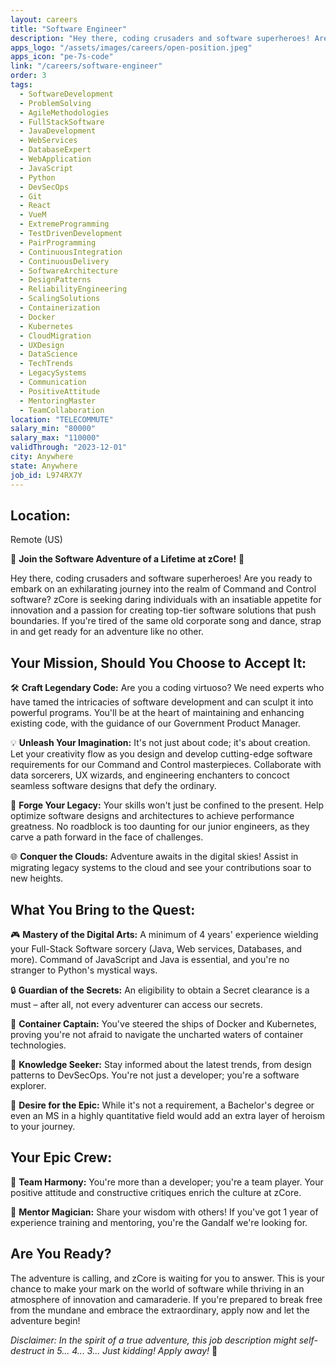 ```yaml
---
layout: careers
title: "Software Engineer"
description: "Hey there, coding crusaders and software superheroes! Are you ready to embark on an exhilarating journey into the realm of Command and Control software? zCore is seeking daring individuals with an insatiable appetite for innovation and a passion for creating top-tier software solutions that push boundaries. If you're tired of the same old corporate song and dance, strap in and get ready for an adventure like no other."
apps_logo: "/assets/images/careers/open-position.jpeg"
apps_icon: "pe-7s-code"
link: "/careers/software-engineer"
order: 3
tags:
  - SoftwareDevelopment
  - ProblemSolving
  - AgileMethodologies
  - FullStackSoftware
  - JavaDevelopment
  - WebServices
  - DatabaseExpert
  - WebApplication
  - JavaScript
  - Python
  - DevSecOps
  - Git
  - React
  - VueM
  - ExtremeProgramming
  - TestDrivenDevelopment
  - PairProgramming
  - ContinuousIntegration
  - ContinuousDelivery
  - SoftwareArchitecture
  - DesignPatterns
  - ReliabilityEngineering
  - ScalingSolutions
  - Containerization
  - Docker
  - Kubernetes
  - CloudMigration
  - UXDesign
  - DataScience
  - TechTrends
  - LegacySystems
  - Communication
  - PositiveAttitude
  - MentoringMaster
  - TeamCollaboration
location: "TELECOMMUTE"
salary_min: "80000"
salary_max: "110000"
validThrough: "2023-12-01"
city: Anywhere
state: Anywhere
job_id: L974RX7Y
---
```


## Location:

Remote (US)

🌟 **Join the Software Adventure of a Lifetime at zCore!** 🚀

Hey there, coding crusaders and software superheroes! Are you ready to embark on an exhilarating journey into the realm of Command and Control software? zCore is seeking daring individuals with an insatiable appetite for innovation and a passion for creating top-tier software solutions that push boundaries. If you're tired of the same old corporate song and dance, strap in and get ready for an adventure like no other.

## Your Mission, Should You Choose to Accept It:

🛠️ **Craft Legendary Code:** Are you a coding virtuoso? We need experts who have tamed the intricacies of software development and can sculpt it into powerful programs. You'll be at the heart of maintaining and enhancing existing code, with the guidance of our Government Product Manager.

💡 **Unleash Your Imagination:** It's not just about code; it's about creation. Let your creativity flow as you design and develop cutting-edge software requirements for our Command and Control masterpieces. Collaborate with data sorcerers, UX wizards, and engineering enchanters to concoct seamless software designs that defy the ordinary.

🚀 **Forge Your Legacy:** Your skills won't just be confined to the present. Help optimize software designs and architectures to achieve performance greatness. No roadblock is too daunting for our junior engineers, as they carve a path forward in the face of challenges.

🌐 **Conquer the Clouds:** Adventure awaits in the digital skies! Assist in migrating legacy systems to the cloud and see your contributions soar to new heights.

## What You Bring to the Quest:

🎮 **Mastery of the Digital Arts:** A minimum of 4 years' experience wielding your Full-Stack Software sorcery (Java, Web services, Databases, and more). Command of JavaScript and Java is essential, and you're no stranger to Python's mystical ways.

🔒 **Guardian of the Secrets:** An eligibility to obtain a Secret clearance is a must – after all, not every adventurer can access our secrets.

🚢 **Container Captain:** You've steered the ships of Docker and Kubernetes, proving you're not afraid to navigate the uncharted waters of container technologies.

🧙 **Knowledge Seeker:** Stay informed about the latest trends, from design patterns to DevSecOps. You're not just a developer; you're a software explorer.

🎉 **Desire for the Epic:** While it's not a requirement, a Bachelor's degree or even an MS in a highly quantitative field would add an extra layer of heroism to your journey.

## Your Epic Crew:

🤝 **Team Harmony:** You're more than a developer; you're a team player. Your positive attitude and constructive critiques enrich the culture at zCore.

🔗 **Mentor Magician:** Share your wisdom with others! If you've got 1 year of experience training and mentoring, you're the Gandalf we're looking for.

## Are You Ready?

The adventure is calling, and zCore is waiting for you to answer. This is your chance to make your mark on the world of software while thriving in an atmosphere of innovation and camaraderie. If you're prepared to break free from the mundane and embrace the extraordinary, apply now and let the adventure begin!

*Disclaimer: In the spirit of a true adventure, this job description might self-destruct in 5... 4... 3... Just kidding! Apply away!* 🌌
